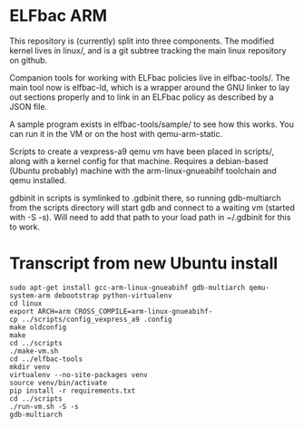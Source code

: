 # ELFbac ARM

This repository is (currently) split into three components. The modified kernel
lives in linux/, and is a git subtree tracking the main linux repository on
github.

Companion tools for working with ELFbac policies live in elfbac-tools/. The main
tool now is elfbac-ld, which is a wrapper around the GNU linker to lay out
sections properly and to link in an ELFbac policy as described by a JSON file.

A sample program exists in elfbac-tools/sample/ to see how this works. You can
run it in the VM or on the host with qemu-arm-static.

Scripts to create a vexpress-a9 qemu vm have been placed in scripts/, along with
a kernel config for that machine. Requires a debian-based (Ubuntu probably)
machine with the arm-linux-gnueabihf toolchain and qemu installed.

gdbinit in scripts is symlinked to .gdbinit there, so running gdb-multiarch from
the scripts directory will start gdb and connect to a waiting vm (started with
-S -s). Will need to add that path to your load path in ~/.gdbinit for this to
work.

# Transcript from new Ubuntu install

    sudo apt-get install gcc-arm-linux-gnueabihf gdb-multiarch qemu-system-arm debootstrap python-virtualenv
    cd linux
    export ARCH=arm CROSS_COMPILE=arm-linux-gnueabihf-
    cp ../scripts/config_vexpress_a9 .config
    make oldconfig
    make
    cd ../scripts
    ./make-vm.sh
    cd ../elfbac-tools
    mkdir venv
    virtualenv --no-site-packages venv
    source venv/bin/activate
    pip install -r requirements.txt
    cd ../scripts
    ./run-vm.sh -S -s
    gdb-multiarch

